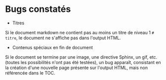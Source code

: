 # Bugs constatés


* Titres

Si le document markdown ne contient pas au moins un titre de niveau 1 `# titre`, le document ne s'affiche pas dans l'output HTML. 

* Contenus spéciaux en fin de document

Si le document se termine par une image, une directive Sphinx, un gif, etc. (toutes les possibilités n'ont pas été testées), un bug apparaît, consistant en la création d'une nouvelle page présente sur l'output HTML, mais non référencée dans le TOC. 
